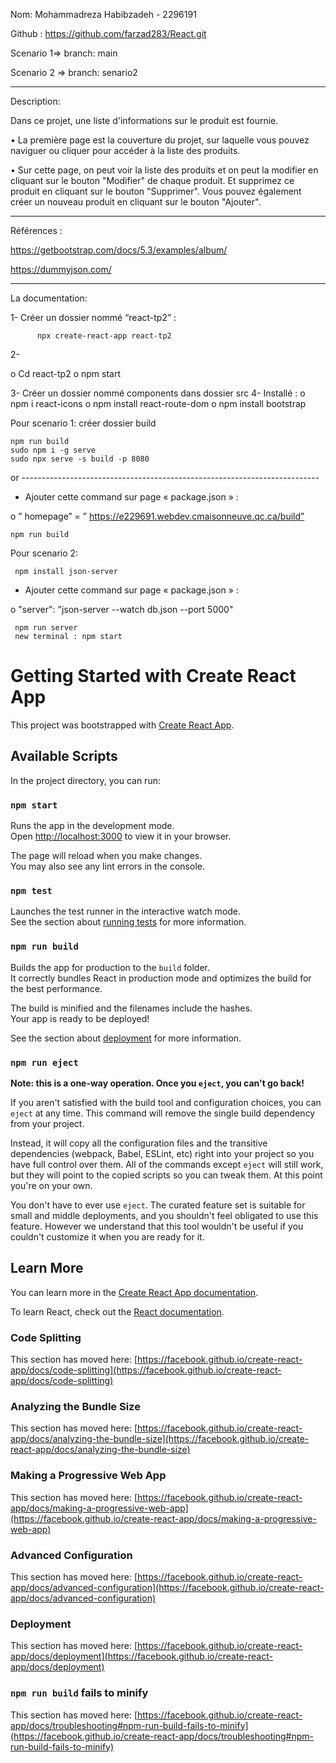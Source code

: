 
Nom: Mohammadreza Habibzadeh - 2296191

Github : https://github.com/farzad283/React.git        

Scenario 1=> branch: main 

Scenario 2 => branch: senario2



----------------------------------------------------------------------------------------

Description:

Dans ce projet, une liste d'informations sur le produit est fournie.

• La première page est la couverture du projet, sur laquelle vous pouvez naviguer ou cliquer pour accéder à la liste des produits.

• Sur cette page, on peut voir la liste des produits et on peut la modifier en cliquant sur le bouton "Modifier" de chaque produit. Et supprimez ce produit en cliquant sur le bouton "Supprimer". Vous pouvez également créer un nouveau produit en cliquant sur le bouton "Ajouter".


-----------------------------------------------------------------------------------------

Références :

https://getbootstrap.com/docs/5.3/examples/album/

https://dummyjson.com/

-----------------------------------------------------------------------------------------

La documentation: 


1-	Créer un dossier nommé “react-tp2” :

          npx create-react-app react-tp2

2-	

o	Cd react-tp2
o	npm start

3-	Créer un dossier nommé components dans dossier src
4-	Installé :
o	npm i react-icons
o	npm install react-route-dom
o	npm install bootstrap


Pour  scenario 1:   créer dossier build

    npm run build
    sudo npm i -g serve
    sudo npx serve -s build -p 8080

or --------------------------------------------------------------------------

-	Ajouter cette command sur page « package.json » :

o	” homepage” = ” https://e229691.webdev.cmaisonneuve.qc.ca/build”

    npm run build


Pour  scenario 2:   

     npm install json-server

-	Ajouter cette command sur page « package.json » :

o	"server": "json-server --watch db.json --port 5000"

     npm run server
     new terminal : npm start















# Getting Started with Create React App

This project was bootstrapped with [Create React App](https://github.com/facebook/create-react-app).

## Available Scripts

In the project directory, you can run:

### `npm start`

Runs the app in the development mode.\
Open [http://localhost:3000](http://localhost:3000) to view it in your browser.

The page will reload when you make changes.\
You may also see any lint errors in the console.

### `npm test`

Launches the test runner in the interactive watch mode.\
See the section about [running tests](https://facebook.github.io/create-react-app/docs/running-tests) for more information.

### `npm run build`

Builds the app for production to the `build` folder.\
It correctly bundles React in production mode and optimizes the build for the best performance.

The build is minified and the filenames include the hashes.\
Your app is ready to be deployed!

See the section about [deployment](https://facebook.github.io/create-react-app/docs/deployment) for more information.

### `npm run eject`

**Note: this is a one-way operation. Once you `eject`, you can't go back!**

If you aren't satisfied with the build tool and configuration choices, you can `eject` at any time. This command will remove the single build dependency from your project.

Instead, it will copy all the configuration files and the transitive dependencies (webpack, Babel, ESLint, etc) right into your project so you have full control over them. All of the commands except `eject` will still work, but they will point to the copied scripts so you can tweak them. At this point you're on your own.

You don't have to ever use `eject`. The curated feature set is suitable for small and middle deployments, and you shouldn't feel obligated to use this feature. However we understand that this tool wouldn't be useful if you couldn't customize it when you are ready for it.

## Learn More

You can learn more in the [Create React App documentation](https://facebook.github.io/create-react-app/docs/getting-started).

To learn React, check out the [React documentation](https://reactjs.org/).

### Code Splitting

This section has moved here: [https://facebook.github.io/create-react-app/docs/code-splitting](https://facebook.github.io/create-react-app/docs/code-splitting)

### Analyzing the Bundle Size

This section has moved here: [https://facebook.github.io/create-react-app/docs/analyzing-the-bundle-size](https://facebook.github.io/create-react-app/docs/analyzing-the-bundle-size)

### Making a Progressive Web App

This section has moved here: [https://facebook.github.io/create-react-app/docs/making-a-progressive-web-app](https://facebook.github.io/create-react-app/docs/making-a-progressive-web-app)

### Advanced Configuration

This section has moved here: [https://facebook.github.io/create-react-app/docs/advanced-configuration](https://facebook.github.io/create-react-app/docs/advanced-configuration)

### Deployment

This section has moved here: [https://facebook.github.io/create-react-app/docs/deployment](https://facebook.github.io/create-react-app/docs/deployment)

### `npm run build` fails to minify

This section has moved here: [https://facebook.github.io/create-react-app/docs/troubleshooting#npm-run-build-fails-to-minify](https://facebook.github.io/create-react-app/docs/troubleshooting#npm-run-build-fails-to-minify)

